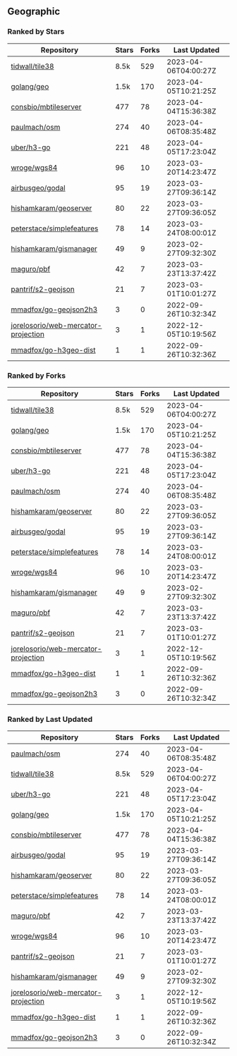 ## Geographic

### Ranked by Stars

| Repository | Stars | Forks | Last Updated |
|------------|-------|-------|--------------|
| [tidwall/tile38](https://github.com/tidwall/tile38) | 8.5k | 529 | 2023-04-06T04:00:27Z |
| [golang/geo](https://github.com/golang/geo) | 1.5k | 170 | 2023-04-05T10:21:25Z |
| [consbio/mbtileserver](https://github.com/consbio/mbtileserver) | 477 | 78 | 2023-04-04T15:36:38Z |
| [paulmach/osm](https://github.com/paulmach/osm) | 274 | 40 | 2023-04-06T08:35:48Z |
| [uber/h3-go](https://github.com/uber/h3-go) | 221 | 48 | 2023-04-05T17:23:04Z |
| [wroge/wgs84](https://github.com/wroge/wgs84) | 96 | 10 | 2023-03-20T14:23:47Z |
| [airbusgeo/godal](https://github.com/airbusgeo/godal) | 95 | 19 | 2023-03-27T09:36:14Z |
| [hishamkaram/geoserver](https://github.com/hishamkaram/geoserver) | 80 | 22 | 2023-03-27T09:36:05Z |
| [peterstace/simplefeatures](https://github.com/peterstace/simplefeatures) | 78 | 14 | 2023-03-24T08:00:01Z |
| [hishamkaram/gismanager](https://github.com/hishamkaram/gismanager) | 49 | 9 | 2023-02-27T09:32:30Z |
| [maguro/pbf](https://github.com/maguro/pbf) | 42 | 7 | 2023-03-23T13:37:42Z |
| [pantrif/s2-geojson](https://github.com/pantrif/s2-geojson) | 21 | 7 | 2023-03-01T10:01:27Z |
| [mmadfox/go-geojson2h3](https://github.com/mmadfox/go-geojson2h3) | 3 | 0 | 2022-09-26T10:32:34Z |
| [jorelosorio/web-mercator-projection](https://github.com/jorelosorio/web-mercator-projection) | 3 | 1 | 2022-12-05T10:19:56Z |
| [mmadfox/go-h3geo-dist](https://github.com/mmadfox/go-h3geo-dist) | 1 | 1 | 2022-09-26T10:32:36Z |

### Ranked by Forks

| Repository | Stars | Forks | Last Updated |
|------------|-------|-------|--------------|
| [tidwall/tile38](https://github.com/tidwall/tile38) | 8.5k | 529 | 2023-04-06T04:00:27Z |
| [golang/geo](https://github.com/golang/geo) | 1.5k | 170 | 2023-04-05T10:21:25Z |
| [consbio/mbtileserver](https://github.com/consbio/mbtileserver) | 477 | 78 | 2023-04-04T15:36:38Z |
| [uber/h3-go](https://github.com/uber/h3-go) | 221 | 48 | 2023-04-05T17:23:04Z |
| [paulmach/osm](https://github.com/paulmach/osm) | 274 | 40 | 2023-04-06T08:35:48Z |
| [hishamkaram/geoserver](https://github.com/hishamkaram/geoserver) | 80 | 22 | 2023-03-27T09:36:05Z |
| [airbusgeo/godal](https://github.com/airbusgeo/godal) | 95 | 19 | 2023-03-27T09:36:14Z |
| [peterstace/simplefeatures](https://github.com/peterstace/simplefeatures) | 78 | 14 | 2023-03-24T08:00:01Z |
| [wroge/wgs84](https://github.com/wroge/wgs84) | 96 | 10 | 2023-03-20T14:23:47Z |
| [hishamkaram/gismanager](https://github.com/hishamkaram/gismanager) | 49 | 9 | 2023-02-27T09:32:30Z |
| [maguro/pbf](https://github.com/maguro/pbf) | 42 | 7 | 2023-03-23T13:37:42Z |
| [pantrif/s2-geojson](https://github.com/pantrif/s2-geojson) | 21 | 7 | 2023-03-01T10:01:27Z |
| [jorelosorio/web-mercator-projection](https://github.com/jorelosorio/web-mercator-projection) | 3 | 1 | 2022-12-05T10:19:56Z |
| [mmadfox/go-h3geo-dist](https://github.com/mmadfox/go-h3geo-dist) | 1 | 1 | 2022-09-26T10:32:36Z |
| [mmadfox/go-geojson2h3](https://github.com/mmadfox/go-geojson2h3) | 3 | 0 | 2022-09-26T10:32:34Z |

### Ranked by Last Updated

| Repository | Stars | Forks | Last Updated |
|------------|-------|-------|--------------|
| [paulmach/osm](https://github.com/paulmach/osm) | 274 | 40 | 2023-04-06T08:35:48Z |
| [tidwall/tile38](https://github.com/tidwall/tile38) | 8.5k | 529 | 2023-04-06T04:00:27Z |
| [uber/h3-go](https://github.com/uber/h3-go) | 221 | 48 | 2023-04-05T17:23:04Z |
| [golang/geo](https://github.com/golang/geo) | 1.5k | 170 | 2023-04-05T10:21:25Z |
| [consbio/mbtileserver](https://github.com/consbio/mbtileserver) | 477 | 78 | 2023-04-04T15:36:38Z |
| [airbusgeo/godal](https://github.com/airbusgeo/godal) | 95 | 19 | 2023-03-27T09:36:14Z |
| [hishamkaram/geoserver](https://github.com/hishamkaram/geoserver) | 80 | 22 | 2023-03-27T09:36:05Z |
| [peterstace/simplefeatures](https://github.com/peterstace/simplefeatures) | 78 | 14 | 2023-03-24T08:00:01Z |
| [maguro/pbf](https://github.com/maguro/pbf) | 42 | 7 | 2023-03-23T13:37:42Z |
| [wroge/wgs84](https://github.com/wroge/wgs84) | 96 | 10 | 2023-03-20T14:23:47Z |
| [pantrif/s2-geojson](https://github.com/pantrif/s2-geojson) | 21 | 7 | 2023-03-01T10:01:27Z |
| [hishamkaram/gismanager](https://github.com/hishamkaram/gismanager) | 49 | 9 | 2023-02-27T09:32:30Z |
| [jorelosorio/web-mercator-projection](https://github.com/jorelosorio/web-mercator-projection) | 3 | 1 | 2022-12-05T10:19:56Z |
| [mmadfox/go-h3geo-dist](https://github.com/mmadfox/go-h3geo-dist) | 1 | 1 | 2022-09-26T10:32:36Z |
| [mmadfox/go-geojson2h3](https://github.com/mmadfox/go-geojson2h3) | 3 | 0 | 2022-09-26T10:32:34Z |

